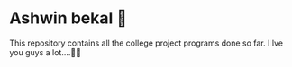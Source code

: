 # Ashwin bekal 👋
This repository contains all the college project programs done so far.
I lve you guys a lot....💖😘
